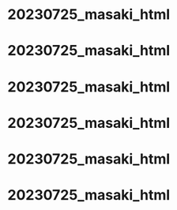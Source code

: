 # 20230725_masaki_html
# 20230725_masaki_html
# 20230725_masaki_html
# 20230725_masaki_html
# 20230725_masaki_html
# 20230725_masaki_html
